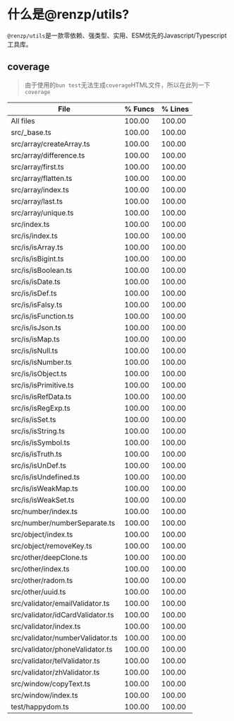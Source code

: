 # 什么是@renzp/utils?

`@renzp/utils`是一款零依赖、强类型、实用、ESM优先的Javascript/Typescript工具库。

## coverage

> 由于使用的`bun test`无法生成`coverage`HTML文件，所以在此列一下`coverage`


| File                             | % Funcs | % Lines |
| -------------------------------- | ------- | ------- |
| All files                        | 100.00  | 100.00  |
| src/_base.ts                     | 100.00  | 100.00  |
| src/array/createArray.ts         | 100.00  | 100.00  |
| src/array/difference.ts          | 100.00  | 100.00  |
| src/array/first.ts               | 100.00  | 100.00  |
| src/array/flatten.ts             | 100.00  | 100.00  |
| src/array/index.ts               | 100.00  | 100.00  |
| src/array/last.ts                | 100.00  | 100.00  |
| src/array/unique.ts              | 100.00  | 100.00  |
| src/index.ts                     | 100.00  | 100.00  |
| src/is/index.ts                  | 100.00  | 100.00  |
| src/is/isArray.ts                | 100.00  | 100.00  |
| src/is/isBigint.ts               | 100.00  | 100.00  |
| src/is/isBoolean.ts              | 100.00  | 100.00  |
| src/is/isDate.ts                 | 100.00  | 100.00  |
| src/is/isDef.ts                  | 100.00  | 100.00  |
| src/is/isFalsy.ts                | 100.00  | 100.00  |
| src/is/isFunction.ts             | 100.00  | 100.00  |
| src/is/isJson.ts                 | 100.00  | 100.00  |
| src/is/isMap.ts                  | 100.00  | 100.00  |
| src/is/isNull.ts                 | 100.00  | 100.00  |
| src/is/isNumber.ts               | 100.00  | 100.00  |
| src/is/isObject.ts               | 100.00  | 100.00  |
| src/is/isPrimitive.ts            | 100.00  | 100.00  |
| src/is/isRefData.ts              | 100.00  | 100.00  |
| src/is/isRegExp.ts               | 100.00  | 100.00  |
| src/is/isSet.ts                  | 100.00  | 100.00  |
| src/is/isString.ts               | 100.00  | 100.00  |
| src/is/isSymbol.ts               | 100.00  | 100.00  |
| src/is/isTruth.ts                | 100.00  | 100.00  |
| src/is/isUnDef.ts                | 100.00  | 100.00  |
| src/is/isUndefined.ts            | 100.00  | 100.00  |
| src/is/isWeakMap.ts              | 100.00  | 100.00  |
| src/is/isWeakSet.ts              | 100.00  | 100.00  |
| src/number/index.ts              | 100.00  | 100.00  |
| src/number/numberSeparate.ts     | 100.00  | 100.00  |
| src/object/index.ts              | 100.00  | 100.00  |
| src/object/removeKey.ts          | 100.00  | 100.00  |
| src/other/deepClone.ts           | 100.00  | 100.00  |
| src/other/index.ts               | 100.00  | 100.00  |
| src/other/radom.ts               | 100.00  | 100.00  |
| src/other/uuid.ts                | 100.00  | 100.00  |
| src/validator/emailValidator.ts  | 100.00  | 100.00  |
| src/validator/idCardValidator.ts | 100.00  | 100.00  |
| src/validator/index.ts           | 100.00  | 100.00  |
| src/validator/numberValidator.ts | 100.00  | 100.00  |
| src/validator/phoneValidator.ts  | 100.00  | 100.00  |
| src/validator/telValidator.ts    | 100.00  | 100.00  |
| src/validator/zhValidator.ts     | 100.00  | 100.00  |
| src/window/copyText.ts           | 100.00  | 100.00  |
| src/window/index.ts              | 100.00  | 100.00  |
| test/happydom.ts                 | 100.00  | 100.00  |